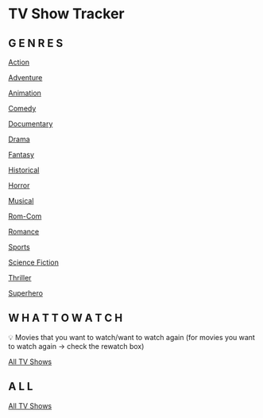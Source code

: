 # TV Show Tracker

## **G E N R E S**

[Action](TV%20Show%20Tracker%205d9c1e83b80e4584a6fdfa56c5969d20/Action%20ea1e4c751b9d4ffd81ef5be98226b234.md)

[Adventure](TV%20Show%20Tracker%205d9c1e83b80e4584a6fdfa56c5969d20/Adventure%2045d3d34672174782b336b03047f97dad.md)

[Animation](TV%20Show%20Tracker%205d9c1e83b80e4584a6fdfa56c5969d20/Animation%2067b111dfabeb462c9baea1c4e64e9b10.md)

[Comedy](TV%20Show%20Tracker%205d9c1e83b80e4584a6fdfa56c5969d20/Comedy%2068f839d851e44807b599177920adb80e.md)

[Documentary](TV%20Show%20Tracker%205d9c1e83b80e4584a6fdfa56c5969d20/Documentary%205ead794fa22649468dfb20a2cdac24af.md)

[Drama](TV%20Show%20Tracker%205d9c1e83b80e4584a6fdfa56c5969d20/Drama%20a238a9abb5ba4834b75500b352c2368c.md)

[Fantasy](TV%20Show%20Tracker%205d9c1e83b80e4584a6fdfa56c5969d20/Fantasy%208fff6c4220714cf782bf4f4aaffedd0c.md)

[Historical](TV%20Show%20Tracker%205d9c1e83b80e4584a6fdfa56c5969d20/Historical%2061018236fd8647b89d051e68a91e2626.md)

[Horror](TV%20Show%20Tracker%205d9c1e83b80e4584a6fdfa56c5969d20/Horror%200c5e5b16a6e64976bb62bf38a766496e.md)

[Musical](TV%20Show%20Tracker%205d9c1e83b80e4584a6fdfa56c5969d20/Musical%20b64741277eb54a4fa303f1c98053ac39.md)

[Rom-Com](TV%20Show%20Tracker%205d9c1e83b80e4584a6fdfa56c5969d20/Rom-Com%207a30c0572fc541959baa5947c27bed01.md)

[Romance](TV%20Show%20Tracker%205d9c1e83b80e4584a6fdfa56c5969d20/Romance%20edc6ecc9dc294ad486f177872044a97b.md)

[Sports](TV%20Show%20Tracker%205d9c1e83b80e4584a6fdfa56c5969d20/Sports%2016d68eedac05499c962a71fb72d6026b.md)

[Science Fiction](TV%20Show%20Tracker%205d9c1e83b80e4584a6fdfa56c5969d20/Science%20Fiction%201abdac70260a46f8bca4e59e44ce5810.md)

[Thriller](TV%20Show%20Tracker%205d9c1e83b80e4584a6fdfa56c5969d20/Thriller%20a28b6262ab394ef4b5458420647c10a8.md)

[Superhero](TV%20Show%20Tracker%205d9c1e83b80e4584a6fdfa56c5969d20/Superhero%200212491de08842c7a4eab51541a20731.md)

## **W H A T   T O   W A T C H**

<aside>
💡 Movies that you want to watch/want to watch again (for movies you want to watch again → check the rewatch box)

</aside>

[All TV Shows](TV%20Show%20Tracker%205d9c1e83b80e4584a6fdfa56c5969d20/All%20TV%20Shows%20573ceb7b0d9941b8a42186b7602c421d.csv)

## **A L L**

[All TV Shows](TV%20Show%20Tracker%205d9c1e83b80e4584a6fdfa56c5969d20/All%20TV%20Shows%20eb2f9c9534a1437897d3163ee675226b.csv)